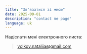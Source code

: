 ```yaml
---
title: "Зв'язатися зі мною"
date: 2025-09-01
description: "contact me page"
language: uk
---
```


Надіслати мені електронного листа:

> [volkov.nataliia@gmail.com](mailto:volkov.nataliia@gmail.com)
